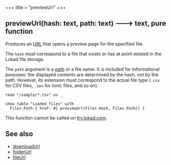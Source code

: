 +++
title = "previewUrl"
+++

## previewUrl(hash: text, path: text) 🡒 text, pure function

Produces an [URL](../../stu/url/) that opens a preview page for the specified file.

The `hash` must correspond to a file that exists or has at point existed in the Lokad file storage.

The `path` argument is a [path](../pqr/path/) or a file name. It is included for informational purposes: the displayed contents are determined by the hash, not by the path. However, its extension must correspond to the actual file type (`.csv` for CSV files, `.ion` for Ionic files, and so on).

```envision
read "/sample/*.tsv" as _

show table "Loaded files" with
  Files.Path { href: #[ previewUrl(Files.Hash, Files.Path)] }
```

This function cannot be called on [try.lokad.com](https://try.lokad.com/).

## See also

- [downloadUrl](../../def/downloadurl/)
- [folderUrl](../../def/folderurl/)
- [fileUrl](../../pqr/fileurl/)
